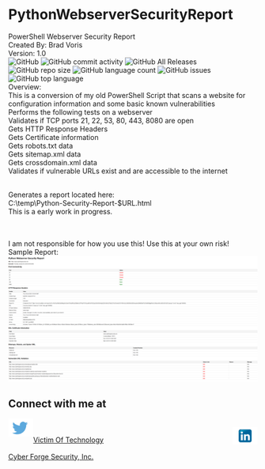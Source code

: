 # PythonWebserverSecurityReport
PowerShell Webserver Security Report<br />
Created By: Brad Voris<br />
Version: 1.0<br />
<img alt="GitHub" src="https://img.shields.io/github/license/bvoris/PythonWebserverSecurityReport">
<img alt="GitHub commit activity" src="https://img.shields.io/github/commit-activity/m/bvoris/PythonWebserverSecurityReport">
<img alt="GitHub All Releases" src="https://img.shields.io/github/downloads/bvoris/PythonWebserverSecurityReport/total">
<img alt="GitHub repo size" src="https://img.shields.io/github/repo-size/bvoris/PythonWebserverSecurityReport">
<img alt="GitHub language count" src="https://img.shields.io/github/languages/count/bvoris/PythonWebserverSecurityReport">
<img alt="GitHub issues" src="https://img.shields.io/github/issues/bvoris/PythonWebserverSecurityReport">
<img alt="GitHub top language" src="https://img.shields.io/github/languages/top/bvoris/PythonWebserverSecurityReport">
<br />
Overview:<br />
This is a conversion of my old  PowerShell Script that scans a website for configuration information and some basic known vulnerabilities<br />
Performs the following tests on a webserver<br />
Validates if TCP ports 21, 22, 53, 80, 443, 8080 are open<br />
Gets HTTP Response Headers<br />
Gets Certificate information<br />
Gets robots.txt data<br />
Gets sitemap.xml data<br />
Gets crossdomain.xml data<br />
Validates if vulnerable URLs exist and are accessible to the internet<br /><br />

Generates a report located here:<br />
C:\temp\Python-Security-Report-$URL.html<br />
This is a early work in progress.<br />


<br /><br />
I am not responsible for how you use this! Use this at your own risk!<br />
Sample Report:<br />
<IMG SRC="https://github.com/bvoris/PythonWebserverSecurityReport/blob/master/screenshot.png">
<br />

## Connect with me at

<a href="https://twitter.com/HMInfoSecViking?ref_src=twsrc%5Etfw"><IMG SRC="https://github.com/bvoris/bvoris/blob/master/twitter.jpg" WIDTH=10% HEIGHT=10% ALIGN=LEFT></a>	
<a href="https://www.linkedin.com/in/brad-voris" target="_blank"><IMG SRC="https://github.com/bvoris/bvoris/blob/master/linkedin.png" WIDTH=10% HEIGHT=4% ALIGN=RIGHT></a>
<BR /> 
<A HREF="https://www.victimoftechnology.com">Victim Of Technology<A />
<BR /><BR />
<A HREF="https://www.cyberforgesecurity.com">Cyber Forge Security, Inc.<A />
